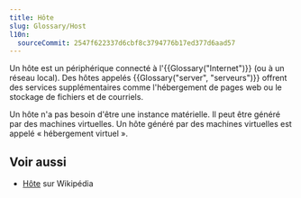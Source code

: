 ```yaml
---
title: Hôte
slug: Glossary/Host
l10n:
  sourceCommit: 2547f622337d6cbf8c3794776b17ed377d6aad57
---
```


Un hôte est un périphérique connecté à l'{{Glossary("Internet")}} (ou à un réseau local). Des hôtes appelés {{Glossary("server", "serveurs")}} offrent des services supplémentaires comme l'hébergement de pages web ou le stockage de fichiers et de courriels.

Un hôte n'a pas besoin d'être une instance matérielle. Il peut être généré par des machines virtuelles. Un hôte généré par des machines virtuelles est appelé «&nbsp;hébergement virtuel&nbsp;».

## Voir aussi

- [Hôte](<https://fr.wikipedia.org/wiki/Hôte_(informatique)>) sur Wikipédia
